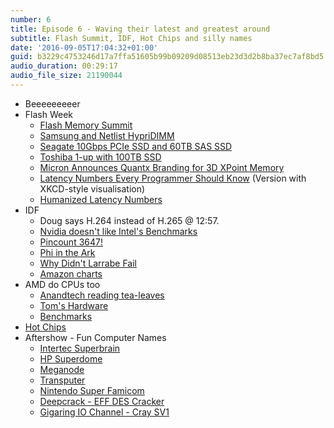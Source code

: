 ```yaml
---
number: 6
title: Episode 6 - Waving their latest and greatest around
subtitle: Flash Summit, IDF, Hot Chips and silly names
date: '2016-09-05T17:04:32+01:00'
guid: b3229c4753246d17a7ffa51605b99b09209d08513eb23d3d2b8ba37ec7af8bd5
audio_duration: 00:29:17
audio_file_size: 21190044
---
```

* Beeeeeeeeer
* Flash Week
  * [Flash Memory Summit](http://www.flashmemorysummit.com)
  * [Samsung and Netlist HypriDIMM](http://www.theregister.co.uk/2016/08/08/samsung_and_netlist_hybridimm/)
  * [Seagate 10Gbps PCIe SSD and 60TB SAS SSD](http://www.anandtech.com/show/10555/seagate-introduces-10gbs-pcie-ssd-and-60tb-sas-ssd)
  * [Toshiba 1-up with 100TB SSD](http://www.theregister.co.uk/2016/08/10/toshiba_100tb_qlc_ssd)
  * [Micron Announces Quantx Branding for 3D XPoint Memory](http://www.anandtech.com/show/10556/micron-announces-quantx-branding-for-3d-xpoint-memory)
  * [Latency Numbers Every Programmer Should Know](https://gist.github.com/hellerbarde/2843375#file-latency-markdown) (Version with XKCD-style visualisation)
  * [Humanized Latency Numbers](https://gist.github.com/hellerbarde/2843375#file-latency_humanized-markdown)
* IDF
  * Doug says H.264 instead of H.265 @ 12:57.
  * [Nvidia doesn't like Intel's Benchmarks](https://blogs.nvidia.com/blog/2016/08/16/correcting-some-mistakes/)
  * [Pincount 3647!](http://images.anandtech.com/doci/10553/wm%20Socket.jpg)
  * [Phi in the Ark](http://ark.intel.com/products/family/92650/Intel-Xeon-Phi-Product-Family-x200)
  * [Why Didn't Larrabe Fail](http://tomforsyth1000.github.io/blog.wiki.html)
  * [Amazon charts](https://twitter.com/panzer/status/479318565921619968)
* AMD do CPUs too
  * [Anandtech reading tea-leaves](http://www.anandtech.com/show/10581/early-amd-zen-server-cpu-and-motherboard-details-codename-naples-32cores-dual-socket-platforms-q2-2017)
  * [Tom's Hardware](http://www.tomshardware.com/news/pcie-4.0-power-speed-express,32525.html)
  * [Benchmarks](http://www.anandtech.com/show/10585/unpacking-amds-zen-benchmark-is-zen-actually-2-faster-than-broadwell)
* [Hot Chips](http://www.hotchips.org )
* Aftershow - Fun Computer Names
  * [Intertec Superbrain](https://en.wikipedia.org/wiki/Intertec_Superbrain)
  * [HP Superdome](https://en.wikipedia.org/wiki/HP_Superdome)
  * [Meganode](http://www.computermuseum.org.uk/fixed_pages/meganode.html)
  * [Transputer](https://en.wikipedia.org/wiki/Transputer)
  * [Nintendo Super Famicom](https://en.wikipedia.org/wiki/Super_Nintendo_Entertainment_System)
  * [Deepcrack - EFF DES Cracker](https://en.wikipedia.org/wiki/EFF_DES_cracker)
  * [Gigaring IO Channel - Cray SV1](https://en.wikipedia.org/wiki/Cray_SV1)

